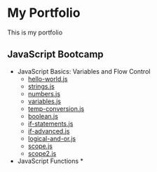 My Portfolio
===============
This is my portfolio

JavaScript Bootcamp
----------------------
<!--ts-->
* JavaScript Basics: Variables and Flow Control
    * [hello-world.js](https://github.com/quijas4101/portfolio/blob/origin/js-bootcamp/basics/hello-world.js)
    * [strings.js](https://github.com/quijas4101/portfolio/blob/origin/js-bootcamp/basics/strings.js)
    * [numbers.js](https://github.com/quijas4101/portfolio/blob/origin/js-bootcamp/basics/numbers.js)
    * [variables.js](https://github.com/quijas4101/portfolio/blob/origin/js-bootcamp/basics/variables.js)
    * [temp-conversion.js](https://github.com/quijas4101/portfolio/blob/origin/js-bootcamp/basics/temp-conversion.js)
    * [boolean.js](https://github.com/quijas4101/portfolio/blob/origin/js-bootcamp/basics/boolean.js)
    * [if-statements.js](https://github.com/quijas4101/portfolio/blob/origin/js-bootcamp/basics/if-statements.js)
    * [if-advanced.js](https://github.com/quijas4101/portfolio/blob/origin/js-bootcamp/basics/if-advanced.js)
    * [logical-and-or.js](https://github.com/quijas4101/portfolio/blob/origin/js-bootcamp/basics/logical-and-or.js)
    * [scope.js](https://github.com/quijas4101/portfolio/blob/origin/js-bootcamp/basics/scope.js)
    * [scope2.js](https://github.com/quijas4101/portfolio/blob/origin/js-bootcamp/basics/scope2.js)
* JavaScript Functions
    * 
<!--te-->